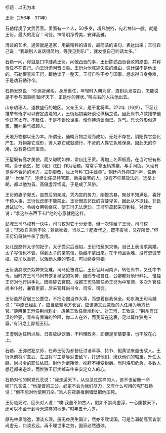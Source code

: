 标题：以无为本





王衍（256年－311年）

石勒俘虏了文武百官。里面有一个人，50多岁，超凡脱俗，宛若神仙一般。就是王衍。最大的高官：司徒。神情明净秀美，安详高雅。

清谈的艺术，通常就是道家，用最精粹的语言，最简洁的语句，表达出来；王衍自己说：“我跟别人说话很简约，等我见到乐广，就发觉自己的话太多。”

石勒一问，你就是口中雌黄王衍。问他西晋的事，王衍陈述西晋衰败的原由，并称责任不在自己。向王衍询问晋旧事。王衍为他陈述失败的缘由，说计谋不是他出的。石勒很喜欢王衍，跟他谈了一整天。王衍自称不参与国事，想求得自身免难，于是劝石勒称帝。

石勒发怒说：“你远近闻名，身居重任，年轻时入朝为官，直到头发变白，怎能说是不参与国事呢!破坏天下，正是你的罪状。”叫左右的人扶他出去。

山东琅琊人，道教盛行的地区。父亲王义，是干北将军。272年（16岁），下韶让推举有奇才可以安定边境的人，王街起初喜好谈论纵横之说，因此尚书卢敛推举他作辽塞太守。不赴任，于是不谈论世事，惟作诗清谈而已。秀气。兄长外形似道家，而神采气概超人。

天地万物都以无为本。所谓无，通晓万物之理而成功，无处不存在。阴阳靠它变化产生，万物靠它成形，贤人靠它成就德行，不贤的人靠它免难保身。因此无的作用，没有爵位而宝贵。

王堑既有高才美貌，而又聪明如神，常自比王贡。再加上名声极高，在当时极有影响。善于谈玄，把《老》《庄》作为话题。常常手拿玉柄拂麈，与手同色。义理有觉得不合适的地方，立刻更改，世上号称“口中雌黄”。朝廷内外异口同声，说他是“一世龙门”。连续出任显赫官职，后来做官的人，没有不仰慕效法的。选举上朝，都以他为首。高傲虚浮怪诞，于是成了风俗。

王衍的妻子郭氏，是贾后的亲戚，凭内宫的势力，刚愎贪暴，聚敛不知满足，喜好干预人事，王衍忧虑却不能禁止。王衍憎恶郭氏的贪婪卑劣，因此从不提钱。郭氏想试试他，令婢女用钱绕床，使王衍无法走动。王衍早晨起来见到钱，对婢女说：“拿这些东西下去!”他的心意就是这样。

彭城王司马权有一快牛，司马权对它十分爱惜，但一次输给了王衍。司马权说：“君欲自乘则不论；若欲啖者，当以二十肥者代之。既不废啖，又存所爱。”但王衍仍将快牛杀了食用。

女儿是愍怀太子的妃子，太子受买后诬陷，王衍怕惹来灾祸，自己上表请求离婚。太子写信也不管。得到太子的亲笔信，隐藏不拿出来。在于苟且免难，没有忠诚节操。应加以重罚，以激励人臣的节操。可以终身禁锢。

王衍装疯砍杀奴婢来免难。司马伦被诛后，王衍官拜河南尹，转任尚书，又任中书令。当时齐王司马同有恢复皇室的功劳，因而专权自任，公卿都对他行拜礼，惟独王衍对他行拱手礼。因病辞去官职。成都王司马颖任命王衍为中军师，多次升官任尚书仆射，兼管吏部，后来官拜尚书令、司空、司徒。

王衍虽然官居三公要位，不把治国当作大事，而想着自我保全。劝东海王司马越说：“中原已经乱了，应当依赖地方长官，应该选文武兼备的人任用为地方长官。”便用弟王澄任荆州刺史，族弟王敦任青州刺史。对王澄、王敦说：“荆州有江汉的险要，青州有靠海的险阻，你二人在外，而我留在这裹，足以算作狡兔三窟。”有识之士鄙视王衍。

王澄到达任所以后，日夜放纵饮酒，不料理政务，即便是军情要事，也不放在心上。

石勒、王弥进犯京师，任命王衍为都督征讨诸军事、持节、假黄锁来迎击敌人。王衍派前将军萱武、左卫将军工基等迎击敌军，打退他们，缴获他们的辎重。升任太尉，尚书令的职位依旧。封他为武陵侯，推辞不接受封爵。当时洛阳危急，多数人想迁都来避难，而惟独王衍卖掉车牛来安定众人的心。



石勒对他的同党孔苌说：“我走遍天下，从没见过这样的人，该不该留他一命呢?”孔苌说：“他是晋的三公，必定不会为我们尽力，又有什么可用的呢!”石勒说：“但不能对他使用刀杀。”派人在夜裹推倒墙壁把他压死。

王衍临死时，回头对人说：“唉!我虽不如古人，假如不崇尚虚浮，一心匡救天下，还可以不至于到今天这样的地步。”时年五十六岁。

原先林泉隐逸，清谈玄理，虽无益民生国计，然亦不致误国。可是当满朝高官皆崇尚虚无，口谈玄远，再不理世事之务，国家必然遭殃。